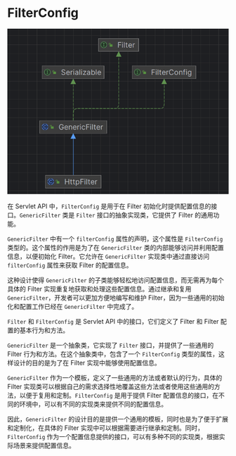 # FilterConfig

![image-20231209134954375](assets/image-20231209134954375.png)

在 Servlet API 中，`FilterConfig` 是用于在 Filter 初始化时提供配置信息的接口。`GenericFilter` 类是 `Filter` 接口的抽象实现类，它提供了 Filter 的通用功能。

`GenericFilter` 中有一个 `filterConfig` 属性的声明，这个属性是 `FilterConfig` 类型的。这个属性的作用是为了在 `GenericFilter` 类的内部能够访问并利用配置信息，以便初始化 Filter。它允许在 `GenericFilter` 实现类中通过直接访问 `filterConfig` 属性来获取 Filter 的配置信息。

这种设计使得 `GenericFilter` 的子类能够轻松地访问配置信息，而无需再为每个具体的 Filter 实现重复地获取和处理这些配置信息。通过继承和复用 `GenericFilter`，开发者可以更加方便地编写和维护 Filter，因为一些通用的初始化和配置工作已经在 `GenericFilter` 中完成了。

`Filter` 和 `FilterConfig` 是 Servlet API 中的接口，它们定义了 Filter 和 Filter 配置的基本行为和方法。

`GenericFilter` 是一个抽象类，它实现了 `Filter` 接口，并提供了一些通用的 Filter 行为和方法。在这个抽象类中，包含了一个 `FilterConfig` 类型的属性，这样设计的目的是为了在 Filter 实现中能够使用配置信息。

`GenericFilter` 作为一个模板，定义了一些通用的方法或者默认的行为，具体的 Filter 实现类可以根据自己的需求选择性地覆盖这些方法或者使用这些通用的方法，以便于复用和定制。`FilterConfig` 是用于提供 Filter 配置信息的接口，在不同的环境中，可以有不同的实现类来提供不同的配置信息。

因此，`GenericFilter` 的设计目的是提供一个通用的模板，同时也是为了便于扩展和定制化，在具体的 Filter 实现中可以根据需要进行继承和定制。同时，`FilterConfig` 作为一个配置信息提供的接口，可以有多种不同的实现类，根据实际场景来提供配置信息。